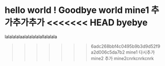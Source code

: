 hello world !
Goodbye world
mine1 추가추가추가
<<<<<<< HEAD
byebye
=======
lalalalalaalalalalalallalalala
>>>>>>> 6adc268bbf4c0495b9b3d9d52f9a2d006c5da7b2
mine1 다시추가
mine2 추가
mine2cnrkcnrkcnrk